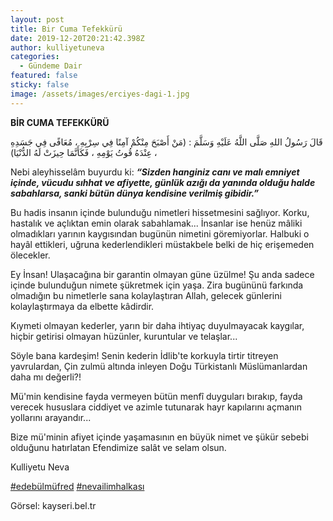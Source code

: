 ```yaml
---
layout: post
title: Bir Cuma Tefekkürü
date: 2019-12-20T20:21:42.398Z
author: kulliyetuneva
categories:
  - Gündeme Dair
featured: false
sticky: false
image: /assets/images/erciyes-dagi-1.jpg
---
```

<!--StartFragment-->

**BİR CUMA TEFEKKÜRÜ**

قَالَ رَسُولُ اللهِ صَلَّى اللَّهُ عَلَيْهِ وَسَلَّمَ : (مَنْ أَصْبَحَ مِنْكُمْ آمِنًا فِي سِرْبِهِ ، مُعَافًى فِي جَسَدِهِ ، عِنْدَهُ قُوتُ يَوْمِهِ ، فَكَأَنَّمَا حِيزَتْ لَهُ الدُّنْيَا)

Nebi aleyhisselâm buyurdu ki: ***“Sizden hanginiz canı ve malı emniyet içinde, vücudu sıhhat ve afiyette, günlük azığı da yanında olduğu halde sabahlarsa, sanki bütün dünya kendisine verilmiş gibidir.”***

Bu hadis insanın içinde bulunduğu nimetleri hissetmesini sağlıyor. Korku, hastalık ve açlıktan emin olarak sabahlamak... İnsanlar ise henüz mâliki olmadıkları yarının kaygısından bugünün nimetini göremiyorlar. Halbuki o hayâl ettikleri, uğruna kederlendikleri müstakbele belki de hiç erişemeden ölecekler.

Ey İnsan! Ulaşacağına bir garantin olmayan güne üzülme! Şu anda sadece içinde bulunduğun nimete şükretmek için yaşa. Zira bugününü farkında olmadığın bu nimetlerle sana kolaylaştıran Allah, gelecek günlerini kolaylaştırmaya da elbette kâdirdir.

Kıymeti olmayan kederler, yarın bir daha ihtiyaç duyulmayacak kaygılar, hiçbir getirisi olmayan hüzünler, kuruntular ve telaşlar...

Söyle bana kardeşim! Senin kederin İdlib'te korkuyla tirtir titreyen yavrulardan, Çin zulmü altında inleyen Doğu Türkistanlı Müslümanlardan daha mı değerli?!

Mü'min kendisine fayda vermeyen bütün menfî duyguları bırakıp, fayda verecek hususlara ciddiyet ve azimle tutunarak hayr kapılarını açmanın yollarını arayandır...

Bize mü'minin afiyet içinde yaşamasının en büyük nimet ve şükür sebebi olduğunu hatırlatan Efendimize salât ve selam olsun.

Kulliyetu Neva



[\#edebülmüfred](https://www.facebook.com/hashtag/edeb%C3%BClm%C3%BCfred?__eep__=6&__cft__[0]=AZWt9Egt_uss7rwM5a47W5UKlgN68K2TZY0puwQptYKMypacS_S2zXESR0wfYJsVV4mO7DiJnDqeh-TFNj5FL2tKwEVWzWJCimsqJHfxKhZlczVq7Fe81Br9EPvPCoK3SkpSI9uXYO5XX1ZwvYIS8mQZ&__tn__=*NK-R) [\#nevailimhalkası](https://www.facebook.com/hashtag/nevailimhalkas%C4%B1?__eep__=6&__cft__[0]=AZWt9Egt_uss7rwM5a47W5UKlgN68K2TZY0puwQptYKMypacS_S2zXESR0wfYJsVV4mO7DiJnDqeh-TFNj5FL2tKwEVWzWJCimsqJHfxKhZlczVq7Fe81Br9EPvPCoK3SkpSI9uXYO5XX1ZwvYIS8mQZ&__tn__=*NK-R)



Görsel: kayseri.bel.tr

<!--EndFragment-->